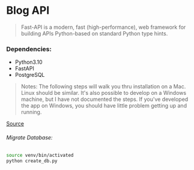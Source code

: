 # Blog API
> Fast-API is a modern, fast (high-performance), web framework for building APIs Python-based on standard Python type hints.

### Dependencies:
- Python3.10
- FastAPI
- PostgreSQL

> Notes: The following steps will walk you thru installation on a Mac. Linux should be similar. It's also possible to develop on a Windows machine, but I have not documented the steps. If you've developed the app on Windows, you should have little problem getting up and running.

[Source](https://www.youtube.com/watch?v=2g1ZjA6zHRo&ab_channel=SsaliJonathan)

###### Migrate Database:
```bash
source venv/bin/activated
python create_db.py
```
